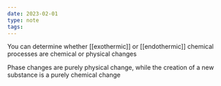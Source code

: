 ```yaml
---
date: 2023-02-01
type: note
tags:
---
```


You can determine whether [[exothermic]] or [[endothermic]] chemical processes are chemical or physical changes

Phase changes are purely physical change, while the creation of a new substance is a purely chemical change
